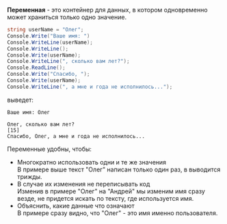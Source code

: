 **Переменная** - это контейнер для данных, в котором одновременно может храниться только одно значение. 
```csharp
string userName = "Олег";
Console.Write("Ваше имя: ")
Console.WriteLine(userName);
Console.WriteLine();
Console.Write(userName);
Console.WriteLine(", сколько вам лет?");
Console.ReadLine();
Console.Write("Спасибо, ");
Console.Write(userName);
Console.WriteLine(", а мне и года не исполнилось...");
```
выведет:
```
Ваше имя: Олег

Олег, сколько вам лет?
[15]
Спасибо, Олег, а мне и года не исполнилось...
```
Переменные удобны, чтобы:
* Многократно использовать одни и те же значения<br>
В примере выше текст "Олег" написан только один раз, в выводится трижды.
* В случае их изменения не переписывать код<br>
Изменив в примере "Олег" на "Андрей" мы изменим имя сразу везде, не придется искать по тексту, где используется имя.
* Объяснить, какие данные что означают<br>
В примере сразу видно, что "Олег" - это имя именно пользователя. 
